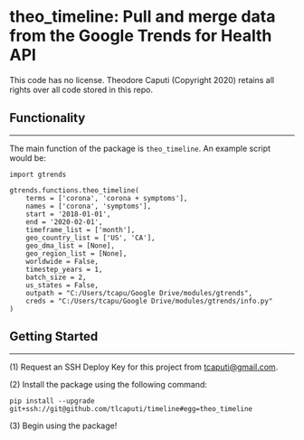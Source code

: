 # theo_timeline: Pull and merge data from the Google Trends for Health API

This code has no license. Theodore Caputi (Copyright 2020) retains all rights over all code stored in this repo.


## Functionality
---

The main function of the package is `theo_timeline`. An example script would be:

```
import gtrends

gtrends.functions.theo_timeline(
    terms = ['corona', 'corona + symptoms'],
    names = ['corona', 'symptoms'],
    start = '2018-01-01',
    end = '2020-02-01',
    timeframe_list = ['month'],
    geo_country_list = ['US', 'CA'],
    geo_dma_list = [None],
    geo_region_list = [None],
    worldwide = False,
    timestep_years = 1,
    batch_size = 2,
    us_states = False,
    outpath = "C:/Users/tcapu/Google Drive/modules/gtrends",
    creds = "C:/Users/tcapu/Google Drive/modules/gtrends/info.py"
)
```

## Getting Started
---

(1) Request an SSH Deploy Key for this project from tcaputi@gmail.com.

(2) Install the package using the following command:

`pip install --upgrade git+ssh://git@github.com/tlcaputi/timeline#egg=theo_timeline`

(3) Begin using the package!
